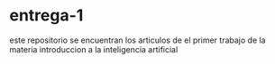 # entrega-1
este repositorio se encuentran los articulos de el primer trabajo de la materia introduccion a la inteligencia artificial

